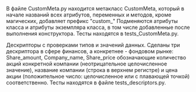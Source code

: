 В файле CustomMeta.py находится метакласс CustomMeta, который в начале названий всех атрибутов, переменных и методов, кроме магических, добавляет префикс "custom_"
Подменяются атрибуты класса и атрибуты экземпляра класса, в том числе добавленные после выполнения конструктора. Тесты находятся в tests_CustomMeta.py.

Дескрипторы с проверками типов и значений данных. Сделаны три дескриптора в сфере финансов, а конкретнее - фондовом рынке: Share_amount, Company_name, Share_price обозначающие количество акций конкретной компании (неотрицательное целочисленное значение), название компании (строка в верхнем регистре) и цена акции (положительное число: целочисленное или с плавающей точкой) соответственно. Тесты находятся в файле tests_descriptors.py.

